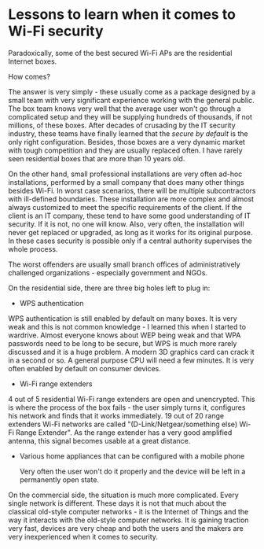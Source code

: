 # Lessons to learn when it comes to Wi-Fi security

Paradoxically, some of the best secured Wi-Fi APs are the residential Internet boxes.

How comes?

The answer is very simply - these usually come as a package designed by a small team with very significant experience working with the general public. The box team knows very well that the average user won't go through a complicated setup and they will be supplying hundreds of thousands, if not millions, of these boxes. After decades of crusading by the IT security industry, these teams have finally learned that the *secure by default* is the only right configuration. Besides, those boxes are a very dynamic market with tough competition and they are usually replaced often. I have rarely seen residential boxes that are more than 10 years old.

On the other hand, small professional installations are very often ad-hoc installations, performed by a small company that does many other things besides Wi-Fi. In worst case scenarios, there will be multiple subcontractors with ill-defined boundaries. These installation are more complex and almost always customized to meet the specific requirements of the client. If the client is an IT company, these tend to have some good understanding of IT security. If it is not, no one will know. Also, very often, the installation will never get replaced or upgraded, as long as it works for its original purpose. In these cases security is possible only if a central authority supervises the whole process.

The worst offenders are usually small branch offices of administratively challenged organizations - especially government and NGOs.

On the residential side, there are three big holes left to plug in:
 * WPS authentication

  WPS authentication is still enabled by default on many boxes. It is very weak and this is not common knowledge - I learned this when I started to wardrive. Almost everyone knows about WEP being weak and that WPA passwords need to be long to be secure, but WPS is much more rarely discussed and it is a huge problem. A modern 3D graphics card can crack it in a second or so. A general purpose CPU will need a few minutes. It is very often enabled by default on consumer devices.

 * Wi-Fi range extenders
  
  4 out of 5 residential Wi-Fi range extenders are open and unencrypted. This is where the process of the box fails - the user simply turns it, configures his network and finds that it works immediately. 19 out of 20 range extenders Wi-Fi networks are called "(D-Link/Netgear/something else) Wi-Fi Range Extender". As the range extender has a very good amplified antenna, this signal becomes usable at a great distance.

* Various home appliances that can be configured with a mobile phone

  Very often the user won't do it properly and the device will be left in a permanently open state.

On the commercial side, the situation is much more complicated. Every single network is different. These days it is not that much about the classical old-style computer networks - it is the Internet of Things and the way it interacts with the old-style computer networks. It is gaining traction very fast, devices are very cheap and both the users and the makers are very inexperienced when it comes to security.
